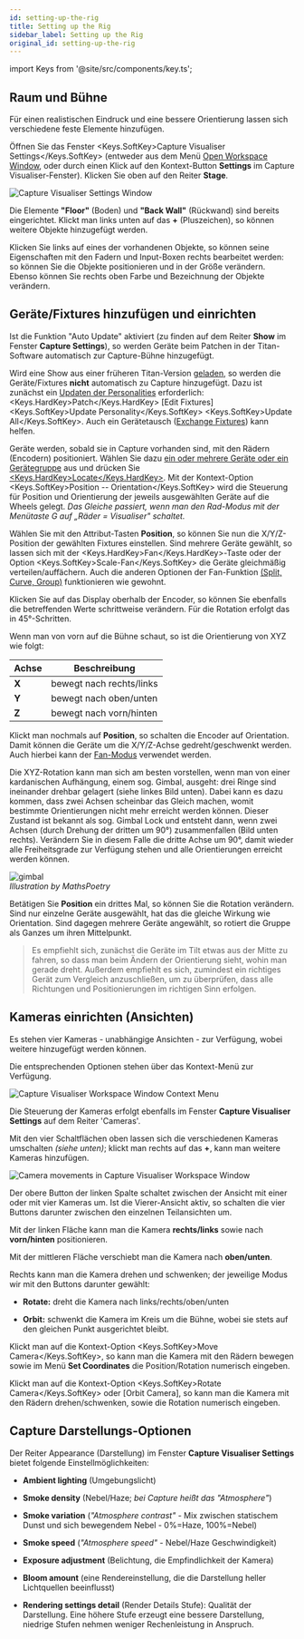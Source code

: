 ```yaml
---
id: setting-up-the-rig
title: Setting up the Rig
sidebar_label: Setting up the Rig
original_id: setting-up-the-rig
---
```


import Keys from '@site/src/components/key.ts';

Raum und Bühne
--------------

Für einen realistischen Eindruck und eine bessere Orientierung lassen
sich verschiedene feste Elemente hinzufügen.

Öffnen Sie das Fenster <Keys.SoftKey>Capture Visualiser Settings</Keys.SoftKey> (entweder aus dem
Menü [Open Workspace
Window](../titan-basics/workspace-windows.md), oder durch einen Klick auf den
Kontext-Button <strong>Settings</strong> im Capture Visualiser-Fenster). Klicken Sie
oben auf den Reiter <strong>Stage</strong>.

![Capture Visualiser Settings Window](/docs/images/Capture-Visualiser-Settings-Window.png)


Die Elemente <strong>"Floor"</strong> (Boden) und <strong>"Back Wall"</strong> (Rückwand) sind bereits
eingerichtet. Klickt man links unten auf das <strong>+</strong> (Pluszeichen), so
können weitere Objekte hinzugefügt werden.

Klicken Sie links auf eines der vorhandenen Objekte, so können seine
Eigenschaften mit den Fadern und Input-Boxen rechts bearbeitet werden:
so können Sie die Objekte positionieren und in der Größe verändern.
Ebenso können Sie rechts oben Farbe und Bezeichnung der Objekte
verändern.

Geräte/Fixtures hinzufügen und einrichten
-----------------------------------------
Ist die Funktion "Auto Update" aktiviert (zu finden auf dem Reiter
<strong>Show</strong> im Fenster <strong>Capture Settings</strong>), 
so werden Geräte beim Patchen in der Titan-Software automatisch zur 
Capture-Bühne hinzugefügt.

Wird eine Show aus einer früheren Titan-Version [geladen](../titan-basics/loading-and-saving-shows.md#laden-einer-show), so werden die
Geräte/Fixtures <strong>nicht</strong> automatisch zu Capture hinzugefügt. Dazu ist
zunächst ein [Updaten der Personalities](../patching/changing-the-patch.md#bereits-gepatchte-personalities-aktualisieren) erforderlich: <Keys.HardKey>Patch</Keys.HardKey> \[Edit
Fixtures\] <Keys.SoftKey>Update Personality</Keys.SoftKey> <Keys.SoftKey>Update All</Keys.SoftKey>. Auch ein Gerätetausch ([Exchange Fixtures](../patching/changing-the-patch.md#geräte-austauschen)) kann helfen.

Geräte werden, sobald sie in Capture vorhanden sind, mit den Rädern
(Encodern) positioniert. Wählen Sie dazu [ein oder mehrere Geräte oder
ein Gerätegruppe](../controlling-fixtures/using-the-select-buttons-and-wheels.md#dimmer-und-geräte-zum-steuern-auswählen) aus und drücken Sie [<Keys.HardKey>Locate</Keys.HardKey>](../controlling-fixtures/using-the-select-buttons-and-wheels.md#geräte-auf-startposition-setzen-locate). Mit der Kontext-Option
<Keys.SoftKey>Position -- Orientation</Keys.SoftKey> wird die Steuerung für Position und
Orientierung der jeweils ausgewählten Geräte auf die Wheels gelegt. *Das
Gleiche passiert, wenn man den Rad-Modus mit der Menütaste G auf „Räder
= Visualiser" schaltet.*

Wählen Sie mit den Attribut-Tasten <strong>Position</strong>, so können Sie nun die
X/Y/Z-Position der gewählten Fixtures einstellen. Sind mehrere Geräte
gewählt, so lassen sich mit der <Keys.HardKey>Fan</Keys.HardKey>-Taste oder der Option
<Keys.SoftKey>Scale-Fan</Keys.SoftKey> die Geräte gleichmäßig verteilen/auffächern. Auch die
anderen Optionen der Fan-Funktion [(Split, Curve, Group)](../controlling-fixtures/using-the-select-buttons-and-wheels.md#fan-modus) funktionieren
wie gewohnt.

Klicken Sie auf das Display oberhalb der Encoder, so können Sie
ebenfalls die betreffenden Werte schrittweise verändern. Für die
Rotation erfolgt das in 45°-Schritten.

Wenn man von vorn auf die Bühne schaut, so ist die Orientierung von XYZ
wie folgt:

Achse | Beschreibung
---|---
<strong>X</strong> | bewegt nach rechts/links
<strong>Y</strong> | bewegt nach oben/unten
<strong>Z</strong> | bewegt nach vorn/hinten

Klickt man nochmals auf <strong>Position</strong>, so schalten die Encoder auf
Orientation. Damit können die Geräte um die X/Y/Z-Achse
gedreht/geschwenkt werden. Auch hierbei kann der [Fan-Modus](../controlling-fixtures/using-the-select-buttons-and-wheels.md#fan-modus) verwendet
werden.

Die XYZ-Rotation kann man sich am besten vorstellen, wenn man von einer
kardanischen Aufhängung, einem sog. Gimbal, ausgeht: drei Ringe sind
ineinander drehbar gelagert (siehe linkes Bild unten). Dabei kann es
dazu kommen, dass zwei Achsen scheinbar das Gleich machen, womit
bestimmte Orientierungen nicht mehr erreicht werden können. Dieser
Zustand ist bekannt als sog. Gimbal Lock und entsteht dann, wenn zwei
Achsen (durch Drehung der dritten um 90°) zusammenfallen (Bild unten
rechts). Verändern Sie in diesem Falle die dritte Achse um 90°, damit
wieder alle Freiheitsgrade zur Verfügung stehen und alle Orientierungen
erreicht werden können.

![gimbal](/docs/images/Gimbal.jpeg)\
*Illustration by MathsPoetry*

Betätigen Sie <strong>Position</strong> ein drittes Mal, so können Sie die Rotation
verändern. Sind nur einzelne Geräte ausgewählt, hat das die gleiche
Wirkung wie Orientation. Sind dagegen mehrere Geräte angewählt, so
rotiert die Gruppe als Ganzes um ihren Mittelpunkt.

>Es empfiehlt sich, zunächst die Geräte im Tilt etwas aus der Mitte zu fahren, 
so dass man beim Ändern der Orientierung sieht, wohin man gerade dreht. 
Außerdem empfiehlt es sich, zumindest ein richtiges Gerät zum Vergleich 
anzuschließen, um zu überprüfen, dass alle Richtungen und Positionierungen
im richtigen Sinn erfolgen. 

Kameras einrichten (Ansichten)
------------------------------

Es stehen vier Kameras - unabhängige Ansichten - zur Verfügung, wobei
weitere hinzugefügt werden können.

Die entsprechenden Optionen stehen über das Kontext-Menü zur
Verfügung.

![Capture Visualiser Workspace Window Context Menu](/docs/images/Capture-Visualiser-Workspace-Window-Context-Menu.png)

Die Steuerung der Kameras erfolgt ebenfalls im Fenster <strong>Capture Visualiser Settings</strong> auf dem Reiter 'Cameras'.

Mit den vier Schaltflächen oben lassen sich die verschiedenen Kameras
umschalten *(siehe unten)*; klickt man rechts auf das <strong>+</strong>, kann man weitere Kameras
hinzufügen.

![Camera movements in Capture Visualiser Workspace Window](/docs/images/Camera-movements-in-Capture-Visualiser-Workspace-Window.png)

Der obere Button der linken Spalte schaltet zwischen der Ansicht mit
einer oder mit vier Kameras um. Ist die Vierer-Ansicht aktiv, so
schalten die vier Buttons darunter zwischen den einzelnen Teilansichten
um.

Mit der linken Fläche kann man die Kamera <strong>rechts/links</strong> sowie nach
<strong>vorn/hinten</strong> positionieren.

Mit der mittleren Fläche verschiebt man die Kamera nach <strong>oben/unten</strong>.

Rechts kann man die Kamera drehen und schwenken; der jeweilige Modus wir
mit den Buttons darunter gewählt:

-   <strong>Rotate:</strong> dreht die Kamera nach links/rechts/oben/unten

-   <strong>Orbit:</strong> schwenkt die Kamera im Kreis um die Bühne, wobei sie stets
    auf den gleichen Punkt ausgerichtet bleibt.

Klickt man auf die Kontext-Option <Keys.SoftKey>Move Camera</Keys.SoftKey>, so kann man die
Kamera mit den Rädern bewegen sowie im Menü <strong>Set Coordinates</strong> 
die Position/Rotation numerisch eingeben.

Klickt man auf die Kontext-Option <Keys.SoftKey>Rotate Camera</Keys.SoftKey> oder \[Orbit
Camera\], so kann man die Kamera mit den Rädern drehen/schwenken, sowie
die Rotation numerisch eingeben.

Capture Darstellungs-Optionen
-----------------------------

Der Reiter Appearance (Darstellung) im Fenster <strong>Capture Visualiser Settings</strong> bietet folgende Einstellmöglichkeiten:

- <strong>Ambient lighting</strong> (Umgebungslicht)

- <strong>Smoke density</strong> (Nebel/Haze; *bei Capture heißt das "Atmosphere"*)

- <strong>Smoke variation</strong> (*"Atmosphere contrast"* - Mix zwischen statischem 
Dunst und sich bewegendem Nebel - 0%=Haze, 100%=Nebel)

- <strong>Smoke speed</strong> (*"Atmosphere speed"* - Nebel/Haze Geschwindigkeit)

- <strong>Exposure adjustment</strong> (Belichtung, die Empfindlichkeit der Kamera)

- <strong>Bloom amount</strong> (eine Rendereinstellung, die die Darstellung heller
    Lichtquellen beeinflusst)

- <strong>Rendering settings detail</strong> (Render Details Stufe): Qualität der
    Darstellung. Eine höhere Stufe erzeugt eine bessere Darstellung,
    niedrige Stufen nehmen weniger Rechenleistung in Anspruch.